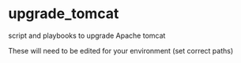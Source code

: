 # upgrade_tomcat
script and playbooks to upgrade Apache tomcat

These will need to be edited for your environment (set correct paths)
